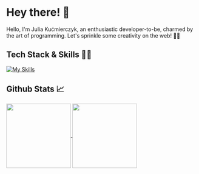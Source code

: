 # Hey there! 👋
Hello, I'm Julia Kućmierczyk, an enthusiastic developer-to-be, charmed by the art of programming. Let's sprinkle some creativity on the web! 🎨✨

## Tech Stack & Skills 💅🏼
[![My Skills](https://skillicons.dev/icons?i=html,css,js,ts,react,figma,cs,java,vite,vitest)](https://skillicons.dev)

## Github Stats 📈
<a href="https://github.com/JuliaKucmierczyk/README.md">
  <img height=170 align="center" src="https://github-readme-stats.vercel.app/api?username=JuliaKucmierczyk&theme=buefy" />
</a>
<a href="https://github.com/JuliaKucmierczyk/README.md">
  <img height=170 align="center" src="https://github-readme-stats.vercel.app/api/top-langs?username=JuliaKucmierczyk&layout=compact&langs_count=8&theme=buefy" />
</a>

